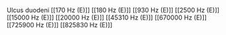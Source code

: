 Ulcus duodeni
[[170 Hz (E)]]
[[180 Hz (E)]]
[[930 Hz (E)]]
[[2500 Hz (E)]]
[[15000 Hz (E)]]
[[20000 Hz (E)]]
[[45310 Hz (E)]]
[[670000 Hz (E)]]
[[725900 Hz (E)]]
[[825830 Hz (E)]]